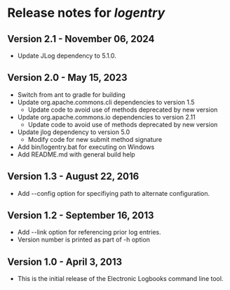 # Release notes for *logentry*

## Version 2.1 - November 06, 2024
- Update JLog dependency to 5.1.0. 

## Version 2.0 - May 15, 2023
- Switch from ant to gradle for building
- Update org.apache.commons.cli dependencies to version 1.5 
  - Update code to avoid use of methods deprecated by new version 
- Update org.apache.commons.io dependencies to version 2.11
  - Update code to avoid use of methods deprecated by new version 
- Update jlog dependency to version 5.0
  - Modify code for new submit method signature
- Add bin/logentry.bat for executing on Windows
- Add README.md with general build help

## Version 1.3 - August 22, 2016
- Add --config option for specifiying path to alternate configuration.

## Version 1.2 - September 16, 2013
 - Add --link option for referencing prior log entries.
 - Version number is printed as part of -h option

## Version 1.0 - April 3, 2013
 - This is the initial release of the Electronic Logbooks command line tool.
